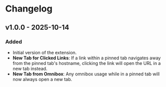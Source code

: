 # Changelog

## v1.0.0 - 2025-10-14

### Added

- Initial version of the extension.
- **New Tab for Clicked Links**: If a link within a pinned tab navigates away from the pinned tab's hostname, clicking the link will open the URL in a new tab instead.
- **New Tab from Omnibox**: Any omnibox usage while in a pinned tab will now always open a new tab.
